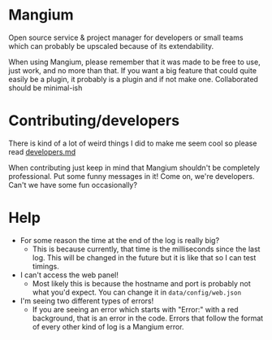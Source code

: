 # Mangium
Open source service & project manager for developers or small teams which can probably be upscaled because of its extendability.

When using Mangium, please remember that it was made to be free to use, just work, and no more than that. If you want a big feature that could quite easily be a plugin, it probably is a plugin and if not make one.
Collaborated should be minimal-ish

# Contributing/developers
There is kind of a lot of weird things I did to make me seem cool so please read [developers.md](developers.md)

When contributing just keep in mind that Mangium shouldn't be completely professional. Put some funny messages in it! Come on, we're developers. Can't we have some fun occasionally?

# Help
 - For some reason the time at the end of the log is really big?
    - This is because currently, that time is the milliseconds since the last log. This will be changed in the future but it is like that so I can test timings.
 - I can't access the web panel!
    - Most likely this is because the hostname and port is probably not what you'd expect. You can change it in `data/config/web.json`
 - I'm seeing two different types of errors!
    - If you are seeing an error which starts with "Error:" with a red background, that is an error in the code. Errors that follow the format of every other kind of log is a Mangium error.
